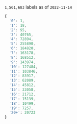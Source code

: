 `1,561,683` labels as of `2022-11-14`

```Javascript
{
  '0': 1,
  '1': 18,
  '2': 95,
  '3': 40765,
  '4': 72894,
  '5': 255890,
  '6': 184820,
  '7': 163178,
  '8': 168512,
  '9': 143974,
  '10': 127484,
  '11': 103846,
  '12': 83917,
  '13': 62089,
  '14': 45812,
  '15': 33058,
  '16': 21712,
  '17': 15139,
  '18': 10499,
  '19': 7257,
  '20+': 20723
}
```